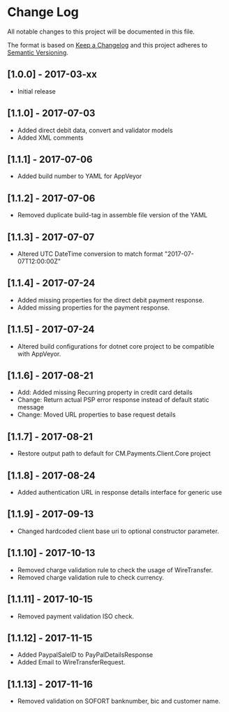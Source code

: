 # Change Log
All notable changes to this project will be documented in this file.

The format is based on [Keep a Changelog](http://keepachangelog.com/)
and this project adheres to [Semantic Versioning](http://semver.org/).

## [1.0.0] - 2017-03-xx
- Initial release

## [1.1.0] - 2017-07-03
- Added direct debit data, convert and validator models
- Added XML comments

## [1.1.1] - 2017-07-06
- Added build number to YAML for AppVeyor

## [1.1.2] - 2017-07-06
- Removed duplicate build-tag in assemble file version of the YAML

## [1.1.3] - 2017-07-07
- Altered UTC DateTime conversion to match format "2017-07-07T12:00:00Z"

## [1.1.4] - 2017-07-24
- Added missing properties for the direct debit payment response.
- Added missing properties for the payment response.

## [1.1.5] - 2017-07-24
- Altered build configurations for dotnet core project to be compatible with AppVeyor.

## [1.1.6] - 2017-08-21
- Add: Added missing Recurring property in credit card details
- Change: Return actual PSP error response instead of default static message
- Change: Moved URL properties to base request details

## [1.1.7] - 2017-08-21
- Restore output path to default for CM.Payments.Client.Core project

## [1.1.8] - 2017-08-24
- Added authentication URL in response details interface for generic use
 
## [1.1.9] - 2017-09-13
- Changed hardcoded client base uri to optional constructor parameter.

## [1.1.10] - 2017-10-13
- Removed charge validation rule to check the usage of WireTransfer.
- Removed charge validation rule to check currency.

## [1.1.11] - 2017-10-15
- Removed payment validation ISO check.

## [1.1.12] - 2017-11-15
- Added PaypalSaleID to PayPalDetailsResponse
- Added Email to WireTransferRequest.

## [1.1.13] - 2017-11-16
- Removed validation on SOFORT banknumber, bic and customer name.